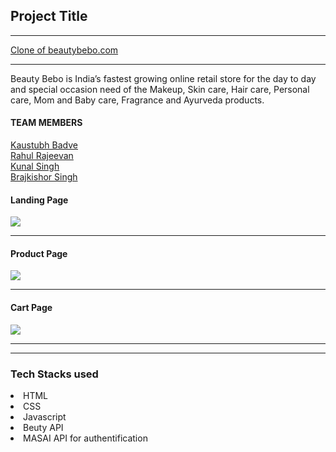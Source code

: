 <h2>Project Title</h2> <hr>
<a href="https://elegant-centaur-093589.netlify.app/">Clone of beautybebo.com</a>
<hr>
<p>Beauty Bebo is India’s fastest growing online retail store for the day to day and special occasion need of the Makeup, Skin care, Hair care, Personal care, Mom and Baby care, Fragrance and Ayurveda products.</p>
<h4>TEAM MEMBERS</h4>

<a href="https://github.com/KaustubhBadve">Kaustubh Badve</a>
<br>
<a href="https://github.com/Rahul-Rajeevan">Rahul Rajeevan</a>
<br>
<a href="https://github.com/kunalpratapsinghh">Kunal Singh</a>
<br>
<a href="https://github.com/BKS2315">Brajkishor Singh</a>
<br>

<h4>Landing Page</h4>

<img src="https://user-images.githubusercontent.com/98819392/185300959-35cb2844-c9b2-4e00-88dc-f47ce80f4b76.png"/> 
<hr>
<h4>Product Page</h4>
<img src="https://user-images.githubusercontent.com/101566134/185566784-9c6e9755-b8c4-4070-8827-447854699ef0.png"/><hr>
<h4>Cart Page</h4>
<img src="https://user-images.githubusercontent.com/101566134/185566905-0b96320c-e64d-4e2c-94b7-c473ed791777.png"/><hr>

<hr>
<h3>Tech Stacks used </h3>
<li>HTML</li>

<li>CSS</li>

<li>Javascript</li>

<li>Beuty API</li>


<li>MASAI API for authentification</li>
